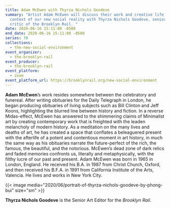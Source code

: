 ```yaml
---
title: Adam McEwen with Thyrza Nichols Goodeve
summary: "Artist Adam McEwen will discuss their work and creative life in the
  context of our new social reality with Thyrza Nichols Goodeve, senior art
  critic of the Brooklyn Rail. "
date: 2020-06-16 15:11:00 -0500
end_date: 2020-06-16 15:11:00 -0500
series: 70
collections:
  - the-new-social-environment
event_organizer:
  - the-brooklyn-rail
event_producer:
  - the-brooklyn-rail
event_platform:
  - zoom
event_platform_url: https://brooklynrail.org/new-social-environment
---
```

**Adam McEwen**’s work resides somewhere between the celebratory and funereal. After writing obituaries for the Daily Telegraph in London, he began producing obituaries of living subjects such as Bill Clinton and Jeff Koons, highlighting the blurred line between history and fiction. In a reverse Midas-effect, McEwen has answered to the shimmering claims of Minimalist art by creating contemporary work that is freighted with the leaden melancholy of modern history. As a meditation on the many lives and deaths of art, he has created a space that conflates a beleaguered present with the afterlife of a potent and contentious moment in art history, in much the same way as his obituaries narrate the future-perfect of the rich, the famous, the beautiful, and the notorious. McEwen’s dead zone of dark relics and faded memories confronts us, literally and metaphysically, with the filthy lucre of our past and present. Adam McEwen was born in 1965 in London, England. He received his B.A. in 1987 from Christ Church, Oxford, and then received his B.F.A. in 1991 from California Institute of the Arts, Valencia. He lives and works in New York City.

{{< image media="2020/06/portrait-of-thyrza-nichols-goodeve-by-phong-bui" size="sm" >}}

**Thyrza Nichols Goodeve** is the Senior Art Editor for the *Brooklyn Rail*.